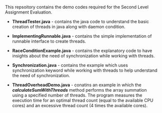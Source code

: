 This repsoitory contains the demo codes required for the Second Level Assignment Evaluation.

- **ThreadTester.java** - contains the java code to understand the basic creation of threads in java along with daemon condition.

- **ImplementingRunnable.java** - contains the simple implementation of runnable interface to create threads.

- **RaceConditionExample.java** - contains the explanatory code to have insights about the need of synchronization while working with threads.

- **Synchronization.java** - contains the example which uses synchronization keyword while working with threads to help understand the need of synchronization.

- **ThreadOverheadDemo.java** - conatins an example in which the _**calculateSumWithThreads**_ method performs the array summation using a specified number of threads. The program measures the execution time for an optimal thread count (equal to the available CPU cores) and an excessive thread count (4 times the available cores).
